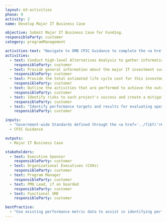 ```yaml
---
layout: m3-activities
phase: 0
activity: 2
name: Develop Major IT Business Case

objective: Submit Major IT Business Case for Funding.
responsibleParty: customer
category: programManagement

activities-text: "Navigate to OMB CPIC Guidance to complete the <a href='https://www.whitehouse.gov/sites/whitehouse.gov/files/omb/assets/egov_docs/fy19_it_budget_guidance.pdf'>Major IT Business Case:</a>"
activities:
  - text: Conduct high-level Alternatives Analysis to gather information needed for Major IT Business Case
    responsibleParty: customer
  - text: Provide general information about the major IT investment such as investment name, UII (unique investment identifier), brief description of investment, brief description of investment ROI including benefits both internal and external to the government
    responsibleParty: customer
  - text: Provide the total estimated life cycle cost for this investment
    responsibleParty: customer
  - text: Outline the activities that are performed to achieve the outcome of each project
    responsibleParty: customer
  - text: Identify risks to each project's success and create a mitigation plan for the identified risk
    responsibleParty: customer
  - text: "Identify performance targets and results for evaluating operations. Operational performance metrics should seek to answer more subjective questions in the specific areas of: Customer Satisfaction, Strategic and Business Results, Financial Performance, and Innovation"
    responsibleParty: customer

inputs:
  - "Government-wide Standards defined through the <a href='../fibf/'>Federal Integrated Business Framework (FIBF)</a> website"
  - CPIC Guidance

outputs:
  - Major IT Business Case

stakeholders:
  - text: Executive Sponsor
    responsibleParty: customer
  - text: Organizational Executives (CXOs)
    responsibleParty: customer
  - text: Program Manager
    responsibleParty: customer
  - text: PMO Lead, if on boarded
    responsibleParty: customer
  - text: Functional SME
    responsibleParty: customer

bestPractice:
  - "Use existing performance metric data to assist in identifying performance targets (i.e. previous Federal Benchmarking results, Customer Satisfaction Surveys, etc.). Consider contacting <a href='mailto:ussm.m3@gsa.gov'>ussm.m3@gsa.gov</a> for assistance researching agency specific and government-wide results."
---
```

